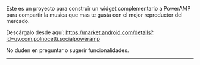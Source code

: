 Este es un proyecto para construir un widget complementario a PowerAMP para compartir la musica que mas te gusta con el mejor reproductor del mercado.

Descárgalo desde aquí: https://market.android.com/details?id=uy.com.polnocetti.socialpoweramp

No duden en preguntar o sugerir funcionalidades.


---

